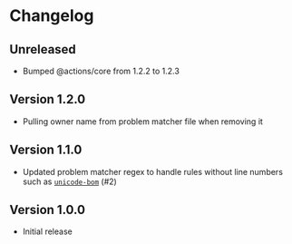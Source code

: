 # Changelog

## Unreleased

- Bumped @actions/core from 1.2.2 to 1.2.3

## Version 1.2.0

- Pulling owner name from problem matcher file when removing it

## Version 1.1.0

- Updated problem matcher regex to handle rules without line numbers such as [`unicode-bom`](https://stylelint.io/user-guide/rules/unicode-bom) (#2)

## Version 1.0.0

- Initial release
